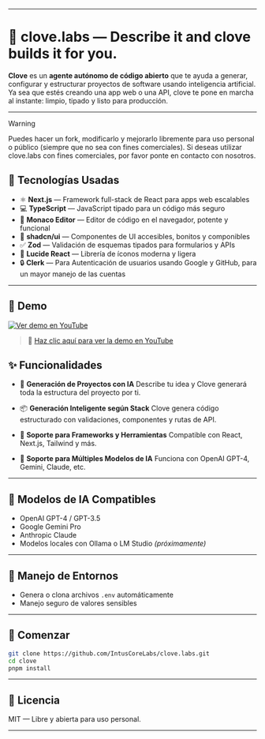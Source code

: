 
---

# 🌿 clove.labs — Describe it and clove builds it for you.

**Clove** es un **agente autónomo de código abierto** que te ayuda a generar, configurar y estructurar proyectos de software usando inteligencia artificial. Ya sea que estés creando una app web o una API, clove te pone en marcha al instante: limpio, tipado y listo para producción.

---

> [!WARNING]
> Puedes hacer un fork, modificarlo y mejorarlo libremente para uso personal o público (siempre que no sea con fines comerciales).
Si deseas utilizar clove.labs con fines comerciales, por favor ponte en contacto con nosotros.


## 🧪 Tecnologías Usadas

* ⚛️ **Next.js** — Framework full-stack de React para apps web escalables
* 💻 **TypeScript** — JavaScript tipado para un código más seguro
* 🧩 **Monaco Editor** — Editor de código en el navegador, potente y funcional
* 🎨 **shadcn/ui** — Componentes de UI accesibles, bonitos y componibles
* ✅ **Zod** — Validación de esquemas tipados para formularios y APIs
* 🔗 **Lucide React** — Librería de íconos moderna y ligera
* 🔒 **Clerk** — Para Autenticación de usuarios usando Google y GitHub, para un mayor manejo de las cuentas

---

## 🎥 Demo

[![Ver demo en YouTube](https://img.youtube.com/vi/Pw4wzIJXXhk/0.jpg)](https://youtu.be/Pw4wzIJXXhk)

> 🔗 [Haz clic aquí para ver la demo en YouTube](https://youtu.be/Pw4wzIJXXhk)


## ✨ Funcionalidades

* 🧠 **Generación de Proyectos con IA**
  Describe tu idea y Clove generará toda la estructura del proyecto por ti.

* 📦 **Generación Inteligente según Stack**
  Clove genera código estructurado con validaciones, componentes y rutas de API.

* 🧱 **Soporte para Frameworks y Herramientas**
  Compatible con React, Next.js, Tailwind y más.

* 🤖 **Soporte para Múltiples Modelos de IA**
  Funciona con OpenAI GPT-4, Gemini, Claude, etc.

---

## 🧠 Modelos de IA Compatibles

* OpenAI GPT-4 / GPT-3.5
* Google Gemini Pro
* Anthropic Claude
* Modelos locales con Ollama o LM Studio *(próximamente)*

---

## 🔐 Manejo de Entornos

* Genera o clona archivos `.env` automáticamente
* Manejo seguro de valores sensibles

---

## 🚀 Comenzar

```bash
git clone https://github.com/IntusCoreLabs/clove.labs.git
cd clove
pnpm install
```

---

## 📄 Licencia

MIT — Libre y abierta para uso personal.

---
